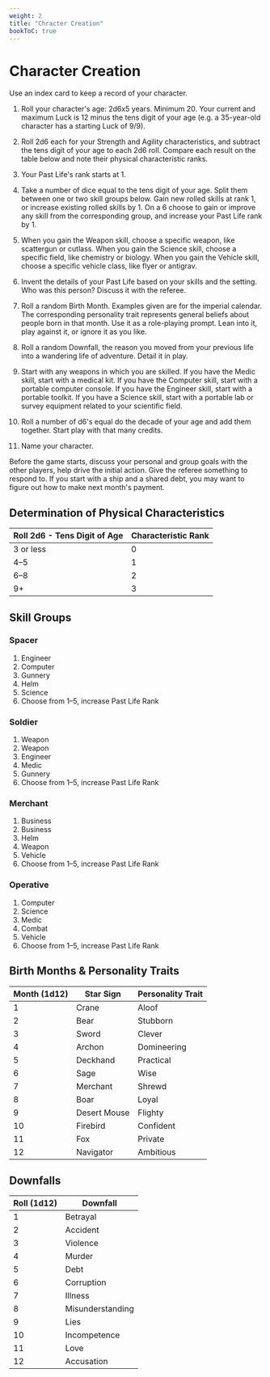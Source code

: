 ```yaml
---
weight: 2
title: "Chracter Creation"
bookToC: true
---
```


# Character Creation
Use an index card to keep a record of your character. 

1. Roll your character's age: 2d6x5 years. Minimum 20. Your current and maximum Luck is 12 minus the tens digit of your age (e.g. a 35-year-old character has a starting Luck of 9/9).

2. Roll 2d6 each for your Strength and Agility characteristics, and subtract the tens digit of your age to each 2d6 roll. Compare each result on the table below and note their physical characteristic ranks.

3. Your Past Life's rank starts at 1.

4. Take a number of dice equal to the tens digit of your age. Split them between one or two skill groups below. Gain new rolled skills at rank 1, or increase existing rolled skills by 1. On a 6 choose to gain or improve any skill from the corresponding group, and increase your Past Life rank by 1.

5. When you gain the Weapon skill, choose a specific weapon, like scattergun or cutlass. When you gain the Science skill, choose a specific field, like chemistry or biology. When you gain the Vehicle skill, choose a specific vehicle class, like flyer or antigrav.

6. Invent the details of your Past Life based on your skills and the setting. Who was this person? Discuss it with the referee.

7. Roll a random Birth Month. Examples given are for the imperial calendar. The corresponding personality trait represents general beliefs about people born in that month. Use it as a role-playing prompt. Lean into it, play against it, or ignore it as you like. 

8. Roll a random Downfall, the reason you moved from your previous life into a wandering life of adventure. Detail it in play.

9. Start with any weapons in which you are skilled. If you have the Medic skill, start with a medical kit. If you have the Computer skill, start with a portable computer console. If you have the Engineer skill, start with a portable toolkit. If you have a Science skill, start with a portable lab or survey equipment related to your scientific field.

10. Roll a number of d6's equal do the decade of your age and add them together. Start play with that many credits.

11. Name your character.

Before the game starts, discuss your personal and group goals with the other players, help drive the initial action. Give the referee something to respond to. If you start with a ship and a shared debt, you may want to figure out how to make next month's payment.

## Determination of Physical Characteristics
| Roll 2d6 - Tens Digit of Age | Characteristic Rank |
|------------------------------|---------------------|
| 3 or less                    | 0                   |
| 4–5                          | 1                   |
| 6–8                          | 2                   |
| 9+                           | 3                   |


## Skill Groups

### Spacer
1. Engineer
2. Computer
3. Gunnery
4. Helm
5. Science
6. Choose from 1–5, increase Past Life Rank

### Soldier
1. Weapon
2. Weapon
3. Engineer
4. Medic
5. Gunnery
6. Choose from 1–5, increase Past Life Rank

### Merchant
1. Business
2. Business
3. Helm
4. Weapon
5. Vehicle
6. Choose from 1–5, increase Past Life Rank

### Operative
1. Computer
2. Science
3. Medic
4. Combat
5. Vehicle
6. Choose from 1–5, increase Past Life Rank



## Birth Months & Personality Traits
| Month (1d12) | Star Sign    | Personality Trait |
|--------------|--------------|-------------------|
| 1            | Crane        | Aloof             |
| 2            | Bear         | Stubborn          |
| 3            | Sword        | Clever            |
| 4            | Archon       | Domineering       |
| 5            | Deckhand     | Practical         |
| 6            | Sage         | Wise              |
| 7            | Merchant     | Shrewd            |
| 8            | Boar         | Loyal             |
| 9            | Desert Mouse | Flighty           |
| 10           | Firebird     | Confident         |
| 11           | Fox          | Private           |
| 12           | Navigator    | Ambitious         |


## Downfalls
| Roll (1d12) | Downfall          |
|-------------|-------------------|
| 1           |  Betrayal         |
| 2           |  Accident         |
| 3           |  Violence         |
| 4           |  Murder           |
| 5           |  Debt             |
| 6           |  Corruption       |
| 7           |  Illness          |
| 8           |  Misunderstanding |
| 9           |  Lies             |
| 10          |  Incompetence     |
| 11          |  Love             |
| 12          |  Accusation       |